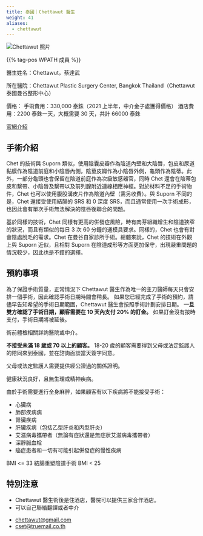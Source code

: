```yaml
---
title: 泰國｜Chettawut 醫生
weight: 41
aliases:
  - chettawut
---
```


![Chettawut 照片](images/doctor/chettawut.jpg)

{{% tag-pos WPATH 成員 %}}

醫生姓名：Chettawut，蔡達武

所在醫院：Chettawut Plastic Surgery Center, Bangkok Thailand（Chettawut 泰國曼谷整形中心）

價格：
手術費用：330,000 泰銖（2021 上半年，中介金子處獲得價格）
酒店費用：2200 泰銖一天，大概需要 30 天，共計 66000 泰銖

[官網介紹](http://www.chet-plasticsurgery.com/zh-hans/性別重置手術/)

## 手術介紹

Chet 的技術與 Suporn 類似，使用陰囊皮瓣作為陰道內壁和大陰唇，包皮和尿道黏膜作為陰道前庭和小陰唇內側，陰莖皮瓣作為小陰唇外側，龜頭作為陰蒂。此外，一部分龜頭也會保留在陰道前庭作為次級敏感器官，同時 Chet 還會在陰蒂包皮和繫帶、小陰唇及繫帶以及前列腺附近連線相應神經。對於材料不足的手術物件，Chet 也可以使用腹股溝皮片作為陰道內壁（需另收費）。與 Suporn 不同的是，Chet 還接受使用結腸的 SRS 和 0 深度 SRS，而且通常使用一次手術成形，也因此會有單次手術無法解決的陰唇後聯合的問題。

基於同樣的技術，Chet 同樣有更高的併發症風險，時有肉芽組織增生和陰道狹窄的狀況，而且有類似的每日 3 次 60 分鐘的通模具要求。同樣的，Chet 也會有對會陰處脫毛的需求。Chet 在曼谷自家診所手術。總體來說，Chet 的技術在外觀上與 Suporn 近似，且相對 Suporn 在陰道成形等方面更加保守，出現嚴重問題的情況較少，因此也是不錯的選擇。


## 預約事項

為了保證手術質量，正常情況下 Chettawut 醫生作為唯一的主刀醫師每天只會安排一個手術，因此確認手術日期時間會稍長。
如果您已經完成了手術的預約，請儘早告知希望的手術日期範圍，Chettawut 醫生會按照手術計劃安排日期。
**一旦雙方確認了手術日期，顧客需要在 10 天內支付 20% 的訂金。**
如果訂金沒有按時支付，手術日期將被延後。

術前體檢相關詳詢醫院或中介。

**不接受未滿 18 歲或 70 以上的顧客。**
18-20 歲的顧客需要得到父母或法定監護人的陪同來到泰國，並在諮詢面談當天簽字同意。

父母或法定監護人需要提供經公證過的關係證明。

健康狀況良好，且無生理或精神疾病。

由於手術需要進行全身麻醉，如果顧客有以下疾病將不能接受手術：

- 心臟病
- 肺部疾病病
- 腎臟疾病
- 肝臟疾病（包括乙型肝炎和丙型肝炎）
- 艾滋病毒攜帶者（無論有症狀還是無症狀艾滋病毒攜帶者）
- 深靜脈血栓
- 癌症患者和一切有可能引起併發症的慢性疾病

BMI <= 33
結腸重塑陰道手術 BMI < 25

## 特別注意

- Chettawut 醫生術後是住酒店，醫院可以提供三家合作酒店。
- 可以自己聯絡翻譯或者中介

[^mail]:郵箱地址：
- [chettawut@gmail.com](mailto:chettawut@gmail.com)
- [cset@truemail.co.th](mailto:cset@truemail.co.th)
